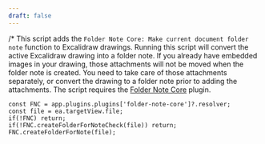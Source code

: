 ```yaml
---
draft: false
---
```

/*
This script adds the `Folder Note Core: Make current document folder note` function to Excalidraw drawings. Running this script will convert the active Excalidraw drawing into a folder note. If you already have embedded images in your drawing, those attachments will not be moved when the folder note is created. You need to take care of those attachments separately, or convert the drawing to a folder note prior to adding the attachments. The script requires the [Folder Note Core](https://github.com/aidenlx/folder-note-core) plugin. 

```javascript*/
const FNC = app.plugins.plugins['folder-note-core']?.resolver;
const file = ea.targetView.file;
if(!FNC) return;
if(!FNC.createFolderForNoteCheck(file)) return;
FNC.createFolderForNote(file);